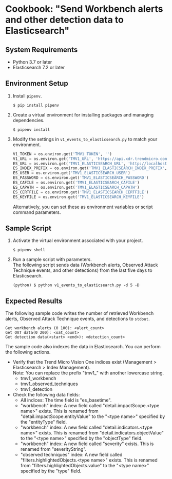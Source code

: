 # Cookbook: "Send Workbench alerts and other detection data to Elasticsearch"

## System Requirements

- Python 3.7 or later
- Elasticsearch 7.2 or later

## Environment Setup

1. Install `pipenv`.
    ```text
    $ pip install pipenv
    ```
2. Create a virtual environment for installing packages and managing dependencies.
    ```text
    $ pipenv install
    ```
3. Modify the settings in `v1_events_to_elasticsearch.py` to match your environment.
    ```python
    V1_TOKEN = os.environ.get('TMV1_TOKEN', '')
    V1_URL = os.environ.get('TMV1_URL', 'https://api.xdr.trendmicro.com')
    ES_URL = os.environ.get('TMV1_ELASTICSEARCH_URL', 'http://localhost:9200')
    ES_INDEX_PREFIX = os.environ.get('TMV1_ELASTICSEARCH_INDEX_PREFIX', 'tmv1_')
    ES_USER = os.environ.get('TMV1_ELASTICSEARCH_USER')
    ES_PASSWORD = os.environ.get('TMV1_ELASTICSEARCH_PASSWORD')
    ES_CAFILE = os.environ.get('TMV1_ELASTICSEARCH_CAFILE')
    ES_CAPATH = os.environ.get('TMV1_ELASTICSEARCH_CAPATH')
    ES_CERTFILE = os.environ.get('TMV1_ELASTICSEARCH_CERTFILE')
    ES_KEYFILE = os.environ.get('TMV1_ELASTICSEARCH_KEYFILE')
    ```
    Alternatively, you can set these as environment variables or script command parameters.

## Sample Script

1. Activate the virtual environment associated with your project.
    ```text
    $ pipenv shell
    ```
2. Run a sample script with parameters.  
    The following script sends data (Workbench alerts, Observed Attack Technique events, and other detections) from the last five days to Elasticsearch.
    ```text
    (python) $ python v1_events_to_elasticsearch.py -d 5 -D
    ```

## Expected Results

The following sample code writes the number of retrieved Workbench alerts, Observed Attack Technique events, and detections to `stdout`.
```text
Get workbench alerts (0 100): <alert_count>
Get OAT data(0 200): <oat_count>
Get detection data(<start> <end>): <detection_count>
```

The sample code also indexes the data in Elasticsearch. You can perform the following actions.

- Verify that the Trend Micro Vision One indices exist (Management > Elasticsearch > Index Management).  
    Note: You can replace the prefix "tmv1_" with another lowercase string.
    - tmv1\_workbench
    - tmv1\_observed\_techniques
    - tmv1\_detection
- Check the following data fields:
    - All indices: The time field is "es\_basetime".
    - "workbench" index: A new field called "detail.impactScope.\<type name\>" exists. This is renamed from "detail.impactScope.entityValue" to the "\<type name\>" specified by the "entityType" field.
    - "workbench" index: A new field called "detail.indicators.\<type name\>" exists. This is renamed from "detail.indicators.objectValue" to the "\<type name\>" specified by the "objectType" field.
    - "workbench" index: A new field called "severity" exists. This is renamed from "severityString".
    - "observed techniques" index: A new field called "filters.highlightedObjects.\<type name\>" exists. This is renamed from "filters.highlightedObjects.value" to the "\<type name\>" specified by the "type" field.
